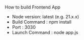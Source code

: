 How to build Frontend App

  * Node version: latest (e.g. 21.x.x)
  * Build Command : npm install
  * Port : 3030
  * Launch Command : node app.js
